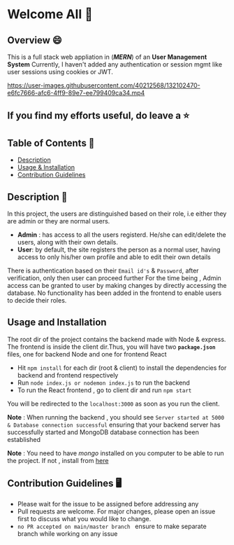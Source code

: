 # Welcome All 👋

## Overview 😄 

This is a full stack web appliation in (***MERN***) of an **User Management System**
Currently, I haven't added any authentication or session mgmt like user sessions using cookies or JWT.

https://user-images.githubusercontent.com/40212568/132102470-e6fc7666-afc6-4ff9-89e7-ee799409ca34.mp4


## If you find my efforts useful, do leave a ⭐

## Table of Contents 📑

- [Description](##description)
- [Usage & Installation](##usage-and-installation)
- [Contribution Guidelines](##contribution-guidelines)

## Description 💁

In this project, the users are distinguished based on their role, i.e either they are admin or they are normal users.

- **Admin** : has access to all the users registerd. He/she can edit/delete the users, along with their own details.
- **User**: by default, the site registers the person as a normal user, having access to only his/her own profile and able to edit their own details

There is authentication based on their `Email id's` & `Password`, after verification, only then user can proceed further
For the time being , Admin access can be granted to user by making changes by directly accessing the database. No functionality has
been added in the frontend to enable users to decide their roles.

## Usage and Installation

The root dir of the project contains the backend made with Node & express. The frontend is inside the client dir.Thus, you will have two **`package.json`** files, one for backend Node and one for frontend React

- Hit `npm install` for each dir (root & client) to install the dependencies for backend and frontend respectively
- Run `node index.js or nodemon index.js` to run the backend
- To run the React frontend , go to client dir and run `npm start`

You will be redirected to the `localhost:3000` as soon as you run the client.

**Note** : When running the backend , you should see `Server started at 5000 & Database connection successful` ensuring that your backend server has successfully started and MongoDB database connection has been established

**Note** : You need to have _mongo_ installed on you computer to be able to run the project. If not , install from [here](https://docs.mongodb.com/manual/installation/)

## Contribution Guidelines 🖥️

- Please wait for the issue to be assigned before addressing any
- Pull requests are welcome. For major changes, please open an issue first to discuss what you would like to change.
- `no PR accepted on main/master branch ` ensure to make separate branch while working on any issue
